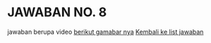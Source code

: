 <H1>JAWABAN NO. 8</H1>

jawaban berupa video 
[berikut gamabar nya](https://github.com/rizkykhiply/DevopsEngineerBatch4/blob/master/videos/jawaban_no8.png)
[Kembali ke list jawaban](https://github.com/rizkykhiply/DevopsEngineerBatch4/blob/master/README.md)